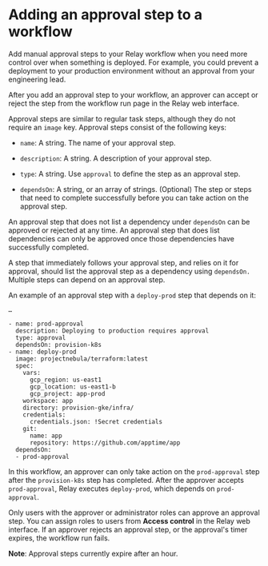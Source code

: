 # Adding an approval step to a workflow

Add manual approval steps to your Relay workflow when you need more control over when something is deployed. For example, you could prevent a deployment to your production environment without an approval from your engineering lead.

After you add an approval step to your workflow, an approver can accept or reject the step from the workflow run page in the Relay web interface.

Approval steps are similar to regular task steps, although they do not require an `image` key. Approval steps consist of the following keys:

-   `name`: A string. The name of your approval step.

-   `description`: A string. A description of your approval step.

-   `type`: A string. Use `approval` to define the step as an approval step.

-   `dependsOn`: A string, or an array of strings. (Optional) The step or steps that need to complete successfully before you can take action on the approval step.


An approval step that does not list a dependency under `dependsOn` can be approved or rejected at any time. An approval step that does list dependencies can only be approved once those dependencies have successfully completed.

A step that immediately follows your approval step, and relies on it for approval, should list the approval step as a dependency using `dependsOn.` Multiple steps can depend on an approval step.

An example of an approval step with a `deploy-prod` step that depends on it:

```
…

- name: prod-approval
  description: Deploying to production requires approval
  type: approval
  dependsOn: provision-k8s
- name: deploy-prod
  image: projectnebula/terraform:latest
  spec:
    vars:
      gcp_region: us-east1
      gcp_location: us-east1-b
      gcp_project: app-prod
    workspace: app
    directory: provision-gke/infra/
    credentials:
      credentials.json: !Secret credentials
    git:
      name: app
      repository: https://github.com/apptime/app
  dependsOn:
  - prod-approval

```

In this workflow, an approver can only take action on the `prod-approval` step after the `provision-k8s` step has completed. After the approver accepts `prod-approval`, Relay executes `deploy-prod`, which depends on `prod-approval`.

Only users with the approver or administrator roles can approve an approval step. You can assign roles to users from **Access control** in the Relay web interface. If an approver rejects an approval step, or the approval's timer expires, the workflow run fails.

**Note**: Approval steps currently expire after an hour.